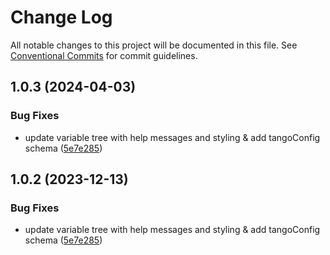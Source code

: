 # Change Log

All notable changes to this project will be documented in this file.
See [Conventional Commits](https://conventionalcommits.org) for commit guidelines.

## 1.0.3 (2024-04-03)

### Bug Fixes

- update variable tree with help messages and styling & add tangoConfig schema ([5e7e285](https://github.com/NetEase/tango/commit/5e7e285452b46888b447991b0e8548b6392acb3a))

## 1.0.2 (2023-12-13)

### Bug Fixes

- update variable tree with help messages and styling & add tangoConfig schema ([5e7e285](https://github.com/NetEase/tango/commit/5e7e285452b46888b447991b0e8548b6392acb3a))
